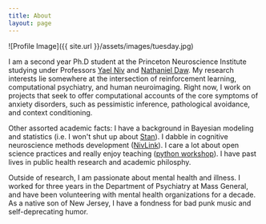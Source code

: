 ```yaml
---
title: About
layout: page
---
```

![Profile Image]({{ site.url }}/assets/images/tuesday.jpg)

<p>I am a second year Ph.D student at the Princeton Neuroscience Institute
studying under Professors <a href="https://www.princeton.edu/~nivlab/">Yael Niv</a>
and <a href="https://dawlab.princeton.edu/">Nathaniel Daw</a>. My research
interests lie somewhere at the intersection of reinforcement learning,
computational psychiatry, and human neuroimaging. Right now, I work on projects
that seek to offer computational accounts of the core symptoms of anxiety disorders,
such as pessimistic inference, pathological avoidance, and context conditioning.</p>

<p>Other assorted academic facts: I have a background in Bayesian modeling
and statistics (i.e. I won't shut up about
<a href="https://github.com/nivlab/stan-examples">Stan</a>).
I dabble in cognitive neuroscience methods development
(<a href="https://github.com/nivlab/NivLink">NivLink</a>). I care a lot about
open science practices and really enjoy teaching
(<a href="https://github.com/szorowi1/qmss2017">python workshop</a>). I
have past lives in public health research and academic philosphy.</p>

<p>Outside of research, I am passionate about mental health and illness. I worked
for three years in the Department of Psychiatry at Mass General, and have been
volunteering with mental health organizations for a decade. As a native
son of New Jersey, I have a fondness for bad punk music and self-deprecating humor.</p>
